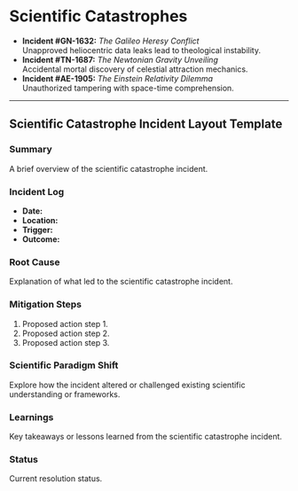 # **Scientific Catastrophes**
- **Incident #GN-1632:** *The Galileo Heresy Conflict*  
  Unapproved heliocentric data leaks lead to theological instability.
- **Incident #TN-1687:** *The Newtonian Gravity Unveiling*  
  Accidental mortal discovery of celestial attraction mechanics.
- **Incident #AE-1905:** *The Einstein Relativity Dilemma*  
  Unauthorized tampering with space-time comprehension.

---

## **Scientific Catastrophe Incident Layout Template**

### **Summary**
A brief overview of the scientific catastrophe incident.

### **Incident Log**
- **Date:**
- **Location:**
- **Trigger:**
- **Outcome:**

### **Root Cause**
Explanation of what led to the scientific catastrophe incident.

### **Mitigation Steps**
1. Proposed action step 1.
2. Proposed action step 2.
3. Proposed action step 3.

### **Scientific Paradigm Shift**
Explore how the incident altered or challenged existing scientific understanding or frameworks.

### **Learnings**
Key takeaways or lessons learned from the scientific catastrophe incident.

### **Status**
Current resolution status.
